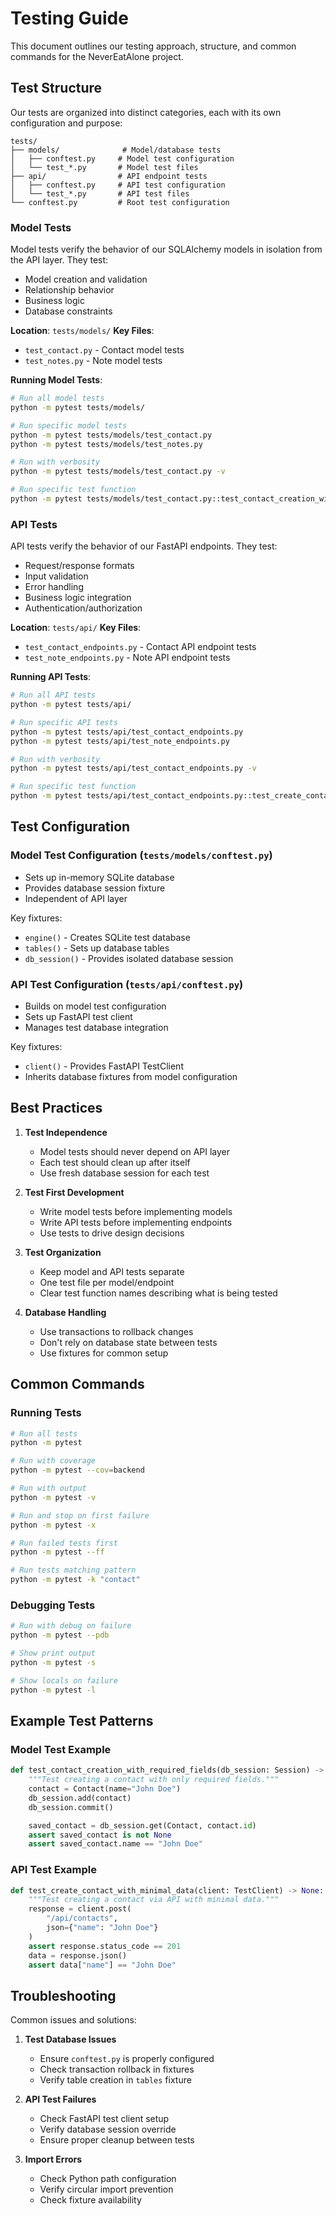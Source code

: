 # Testing Guide

This document outlines our testing approach, structure, and common commands for the NeverEatAlone project.

## Test Structure

Our tests are organized into distinct categories, each with its own configuration and purpose:

```
tests/
├── models/              # Model/database tests
│   ├── conftest.py     # Model test configuration
│   └── test_*.py       # Model test files
├── api/                # API endpoint tests
│   ├── conftest.py     # API test configuration
│   └── test_*.py       # API test files
└── conftest.py         # Root test configuration
```

### Model Tests

Model tests verify the behavior of our SQLAlchemy models in isolation from the API layer. They test:
- Model creation and validation
- Relationship behavior
- Business logic
- Database constraints

**Location**: `tests/models/`
**Key Files**:
- `test_contact.py` - Contact model tests
- `test_notes.py` - Note model tests

**Running Model Tests**:
```bash
# Run all model tests
python -m pytest tests/models/

# Run specific model tests
python -m pytest tests/models/test_contact.py
python -m pytest tests/models/test_notes.py

# Run with verbosity
python -m pytest tests/models/test_contact.py -v

# Run specific test function
python -m pytest tests/models/test_contact.py::test_contact_creation_with_required_fields
```

### API Tests

API tests verify the behavior of our FastAPI endpoints. They test:
- Request/response formats
- Input validation
- Error handling
- Business logic integration
- Authentication/authorization

**Location**: `tests/api/`
**Key Files**:
- `test_contact_endpoints.py` - Contact API endpoint tests
- `test_note_endpoints.py` - Note API endpoint tests

**Running API Tests**:
```bash
# Run all API tests
python -m pytest tests/api/

# Run specific API tests
python -m pytest tests/api/test_contact_endpoints.py
python -m pytest tests/api/test_note_endpoints.py

# Run with verbosity
python -m pytest tests/api/test_contact_endpoints.py -v

# Run specific test function
python -m pytest tests/api/test_contact_endpoints.py::test_create_contact_with_minimal_data
```

## Test Configuration

### Model Test Configuration (`tests/models/conftest.py`)
- Sets up in-memory SQLite database
- Provides database session fixture
- Independent of API layer

Key fixtures:
- `engine()` - Creates SQLite test database
- `tables()` - Sets up database tables
- `db_session()` - Provides isolated database session

### API Test Configuration (`tests/api/conftest.py`)
- Builds on model test configuration
- Sets up FastAPI test client
- Manages test database integration

Key fixtures:
- `client()` - Provides FastAPI TestClient
- Inherits database fixtures from model configuration

## Best Practices

1. **Test Independence**
   - Model tests should never depend on API layer
   - Each test should clean up after itself
   - Use fresh database session for each test

2. **Test First Development**
   - Write model tests before implementing models
   - Write API tests before implementing endpoints
   - Use tests to drive design decisions

3. **Test Organization**
   - Keep model and API tests separate
   - One test file per model/endpoint
   - Clear test function names describing what is being tested

4. **Database Handling**
   - Use transactions to rollback changes
   - Don't rely on database state between tests
   - Use fixtures for common setup

## Common Commands

### Running Tests
```bash
# Run all tests
python -m pytest

# Run with coverage
python -m pytest --cov=backend

# Run with output
python -m pytest -v

# Run and stop on first failure
python -m pytest -x

# Run failed tests first
python -m pytest --ff

# Run tests matching pattern
python -m pytest -k "contact"
```

### Debugging Tests
```bash
# Run with debug on failure
python -m pytest --pdb

# Show print output
python -m pytest -s

# Show locals on failure
python -m pytest -l
```

## Example Test Patterns

### Model Test Example
```python
def test_contact_creation_with_required_fields(db_session: Session) -> None:
    """Test creating a contact with only required fields."""
    contact = Contact(name="John Doe")
    db_session.add(contact)
    db_session.commit()

    saved_contact = db_session.get(Contact, contact.id)
    assert saved_contact is not None
    assert saved_contact.name == "John Doe"
```

### API Test Example
```python
def test_create_contact_with_minimal_data(client: TestClient) -> None:
    """Test creating a contact via API with minimal data."""
    response = client.post(
        "/api/contacts",
        json={"name": "John Doe"}
    )
    assert response.status_code == 201
    data = response.json()
    assert data["name"] == "John Doe"
```

## Troubleshooting

Common issues and solutions:

1. **Test Database Issues**
   - Ensure `conftest.py` is properly configured
   - Check transaction rollback in fixtures
   - Verify table creation in `tables` fixture

2. **API Test Failures**
   - Check FastAPI test client setup
   - Verify database session override
   - Ensure proper cleanup between tests

3. **Import Errors**
   - Check Python path configuration
   - Verify circular import prevention
   - Check fixture availability
